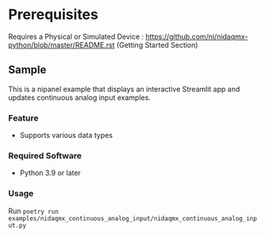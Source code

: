 Prerequisites 
===============
Requires a Physical or Simulated Device : https://github.com/ni/nidaqmx-python/blob/master/README.rst (Getting Started Section)

## Sample

This is a nipanel example that displays an interactive Streamlit app and updates continuous analog input examples.

### Feature

- Supports various data types

### Required Software

- Python 3.9 or later

### Usage

Run `poetry run examples/nidaqmx_continuous_analog_input/nidaqmx_continuous_analog_input.py`

